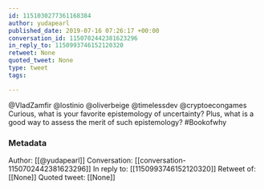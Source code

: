 ```yaml
---
id: 1151030277361168384
author: yudapearl
published_date: 2019-07-16 07:26:17 +00:00
conversation_id: 1150702442381623296
in_reply_to: 1150993746152120320
retweet: None
quoted_tweet: None
type: tweet
tags:

---
```


@VladZamfir @lostinio @oliverbeige @timelessdev @cryptoecongames Curious, what is your favorite epistemology of uncertainty? Plus, what is a good way to assess the merit of such epistemology? #Bookofwhy

### Metadata

Author: [[@yudapearl]]
Conversation: [[conversation-1150702442381623296]]
In reply to: [[1150993746152120320]]
Retweet of: [[None]]
Quoted tweet: [[None]]
